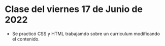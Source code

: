 # Clase del viernes 17 de Junio de 2022

- Se practicó CSS y HTML trabajamdo sobre un curriculum modificando el contenido.

